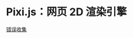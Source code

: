 # Pixi.js：网页 2D 渲染引擎
<p id="cceYUa6rDKcbaCf7pNVAYA">

[错误收集](./%E9%94%99%E8%AF%AF%E6%94%B6%E9%9B%86/index.md)

</p>
